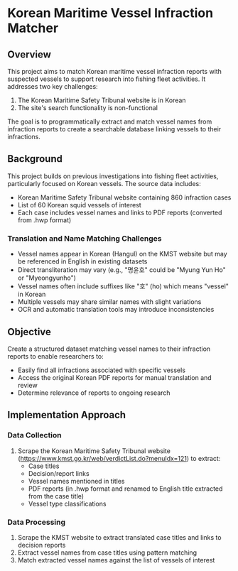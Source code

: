 # Korean Maritime Vessel Infraction Matcher

## Overview
This project aims to match Korean maritime vessel infraction reports with suspected vessels to support research into fishing fleet activities. It addresses two key challenges:

1. The Korean Maritime Safety Tribunal website is in Korean
2. The site's search functionality is non-functional

The goal is to programmatically extract and match vessel names from infraction reports to create a searchable database linking vessels to their infractions.

## Background
This project builds on previous investigations into fishing fleet activities, particularly focused on Korean vessels. The source data includes:

- Korean Maritime Safety Tribunal website containing 860 infraction cases
- List of 60 Korean squid vessels of interest
- Each case includes vessel names and links to PDF reports (converted from .hwp format)

### Translation and Name Matching Challenges
- Vessel names appear in Korean (Hangul) on the KMST website but may be referenced in English in existing datasets
- Direct transliteration may vary (e.g., "명윤호" could be "Myung Yun Ho" or "Myeongyunho")
- Vessel names often include suffixes like "호" (ho) which means "vessel" in Korean
- Multiple vessels may share similar names with slight variations
- OCR and automatic translation tools may introduce inconsistencies

## Objective
Create a structured dataset matching vessel names to their infraction reports to enable researchers to:
- Easily find all infractions associated with specific vessels
- Access the original Korean PDF reports for manual translation and review
- Determine relevance of reports to ongoing research

## Implementation Approach

### Data Collection
1. Scrape the Korean Maritime Safety Tribunal website (https://www.kmst.go.kr/web/verdictList.do?menuIdx=121) to extract:
   - Case titles
   - Decision/report links 
   - Vessel names mentioned in titles
   - PDF reports (in .hwp format and renamed to English title extracted from the case title)
   - Vessel type classifications

### Data Processing
1. Scrape the KMST website to extract translated case titles and links to decision reports
2. Extract vessel names from case titles using pattern matching
3. Match extracted vessel names against the list of vessels of interest


